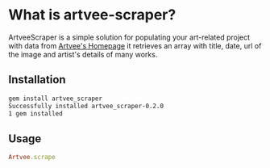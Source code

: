 # What is artvee-scraper?
ArtveeScraper is a simple solution for populating your art-related project with data from [Artvee's Homepage](https://artvee.com/) it retrieves an array with title, date, url of the image and artist's details of many works.
## Installation

``` bash
gem install artvee_scraper  
Successfully installed artvee_scraper-0.2.0
1 gem installed
```

## Usage

``` ruby
Artvee.scrape
```
